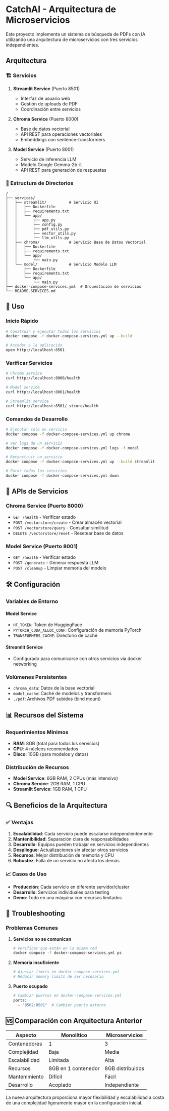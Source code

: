 # CatchAI - Arquitectura de Microservicios

Este proyecto implementa un sistema de búsqueda de PDFs con IA utilizando una arquitectura de microservicios con tres servicios independientes.

## Arquitectura

### 🏗️ Servicios

1. **Streamlit Service** (Puerto 8501)
   - Interfaz de usuario web
   - Gestión de uploads de PDF
   - Coordinación entre servicios

2. **Chroma Service** (Puerto 8000)
   - Base de datos vectorial
   - API REST para operaciones vectoriales
   - Embeddings con sentence-transformers

3. **Model Service** (Puerto 8001)
   - Servicio de inferencia LLM
   - Modelo Google Gemma-2b-it
   - API REST para generación de respuestas

### 📁 Estructura de Directorios

```
/
├── services/
│   ├── streamlit/          # Servicio UI
│   │   ├── Dockerfile
│   │   ├── requirements.txt
│   │   └── app/
│   │       ├── app.py
│   │       ├── config.py
│   │       ├── pdf_utils.py
│   │       ├── vector_utils.py
│   │       └── llm_utils.py
│   ├── chroma/             # Servicio Base de Datos Vectorial
│   │   ├── Dockerfile
│   │   ├── requirements.txt
│   │   └── app/
│   │       └── main.py
│   └── model/              # Servicio Modelo LLM
│       ├── Dockerfile
│       ├── requirements.txt
│       └── app/
│           └── main.py
├── docker-compose-services.yml  # Orquestación de servicios
└── README-SERVICES.md
```

## 🚀 Uso

### Inicio Rápido

```bash
# Construir y ejecutar todos los servicios
docker compose -f docker-compose-services.yml up --build

# Acceder a la aplicación
open http://localhost:8501
```

### Verificar Servicios

```bash
# Chroma service
curl http://localhost:8000/health

# Model service  
curl http://localhost:8001/health

# Streamlit service
curl http://localhost:8501/_stcore/health
```

### Comandos de Desarrollo

```bash
# Ejecutar solo un servicio
docker compose -f docker-compose-services.yml up chroma

# Ver logs de un servicio
docker compose -f docker-compose-services.yml logs -f model

# Reconstruir un servicio
docker compose -f docker-compose-services.yml up --build streamlit

# Parar todos los servicios
docker compose -f docker-compose-services.yml down
```

## 🔧 APIs de Servicios

### Chroma Service (Puerto 8000)

- `GET /health` - Verificar estado
- `POST /vectorstore/create` - Crear almacén vectorial
- `POST /vectorstore/query` - Consultar similitud
- `DELETE /vectorstore/reset` - Resetear base de datos

### Model Service (Puerto 8001)

- `GET /health` - Verificar estado
- `POST /generate` - Generar respuesta LLM
- `POST /cleanup` - Limpiar memoria del modelo

## 🛠️ Configuración

### Variables de Entorno

#### Model Service
- `HF_TOKEN`: Token de HuggingFace
- `PYTORCH_CUDA_ALLOC_CONF`: Configuración de memoria PyTorch
- `TRANSFORMERS_CACHE`: Directorio de caché

#### Streamlit Service
- Configurado para comunicarse con otros servicios via docker networking

### Volúmenes Persistentes

- `chroma_data`: Datos de la base vectorial
- `model_cache`: Caché de modelos y transformers
- `./pdf`: Archivos PDF subidos (bind mount)

## 📊 Recursos del Sistema

### Requerimientos Mínimos
- **RAM**: 8GB (total para todos los servicios)
- **CPU**: 4 núcleos recomendados
- **Disco**: 10GB (para modelos y datos)

### Distribución de Recursos
- **Model Service**: 6GB RAM, 2 CPUs (más intensivo)
- **Chroma Service**: 2GB RAM, 1 CPU
- **Streamlit Service**: 1GB RAM, 1 CPU

## 🔍 Beneficios de la Arquitectura

### ✅ Ventajas

1. **Escalabilidad**: Cada servicio puede escalarse independientemente
2. **Mantenibilidad**: Separación clara de responsabilidades
3. **Desarrollo**: Equipos pueden trabajar en servicios independientes
4. **Despliegue**: Actualizaciones sin afectar otros servicios
5. **Recursos**: Mejor distribución de memoria y CPU
6. **Robustez**: Falla de un servicio no afecta los demás

### 📈 Casos de Uso

- **Producción**: Cada servicio en diferente servidor/cluster
- **Desarrollo**: Servicios individuales para testing
- **Demo**: Todo en una máquina con recursos limitados

## 🐛 Troubleshooting

### Problemas Comunes

1. **Servicios no se comunican**
   ```bash
   # Verificar que están en la misma red
   docker compose -f docker-compose-services.yml ps
   ```

2. **Memoria insuficiente**
   ```bash
   # Ajustar limits en docker-compose-services.yml
   # Reducir memory limits de ser necesario
   ```

3. **Puerto ocupado**
   ```bash
   # Cambiar puertos en docker-compose-services.yml
   ports:
     - "8502:8501"  # Cambiar puerto externo
   ```

## 🆚 Comparación con Arquitectura Anterior

| Aspecto | Monolítico | Microservicios |
|---------|------------|----------------|
| Contenedores | 1 | 3 |
| Complejidad | Baja | Media |
| Escalabilidad | Limitada | Alta |
| Recursos | 8GB en 1 contenedor | 8GB distribuidos |
| Mantenimiento | Difícil | Fácil |
| Desarrollo | Acoplado | Independiente |

La nueva arquitectura proporciona mayor flexibilidad y escalabilidad a costa de una complejidad ligeramente mayor en la configuración inicial.